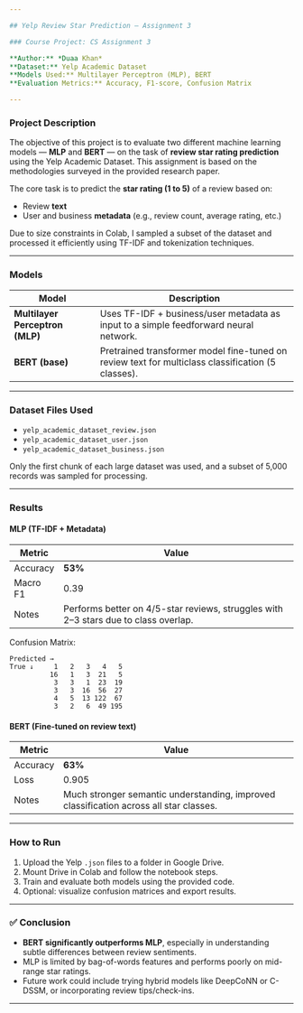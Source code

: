 ```yaml
---

## Yelp Review Star Prediction — Assignment 3

### Course Project: CS Assignment 3

**Author:** *Duaa Khan*  
**Dataset:** Yelp Academic Dataset  
**Models Used:** Multilayer Perceptron (MLP), BERT  
**Evaluation Metrics:** Accuracy, F1-score, Confusion Matrix

---
```


### Project Description

The objective of this project is to evaluate two different machine learning models — **MLP** and **BERT** — on the task of **review star rating prediction** using the Yelp Academic Dataset. This assignment is based on the methodologies surveyed in the provided research paper.

The core task is to predict the **star rating (1 to 5)** of a review based on:

* Review **text**
* User and business **metadata** (e.g., review count, average rating, etc.)

Due to size constraints in Colab, I sampled a subset of the dataset and processed it efficiently using TF-IDF and tokenization techniques.

---

### Models

| Model                           | Description                                                                                       |
| ------------------------------- | ------------------------------------------------------------------------------------------------- |
| **Multilayer Perceptron (MLP)** | Uses TF-IDF + business/user metadata as input to a simple feedforward neural network.             |
| **BERT (base)**                 | Pretrained transformer model fine-tuned on review text for multiclass classification (5 classes). |

---

### Dataset Files Used

* `yelp_academic_dataset_review.json`
* `yelp_academic_dataset_user.json`
* `yelp_academic_dataset_business.json`

Only the first chunk of each large dataset was used, and a subset of 5,000 records was sampled for processing.

---

### Results

#### **MLP (TF-IDF + Metadata)**

| Metric   | Value                                                                               |
| -------- | ----------------------------------------------------------------------------------- |
| Accuracy | **53%**                                                                             |
| Macro F1 | 0.39                                                                                |
| Notes    | Performs better on 4/5-star reviews, struggles with 2–3 stars due to class overlap. |

Confusion Matrix:

```
Predicted →
True ↓     1   2   3   4   5
          16   1   3  21   5
           3   3   1  23  19
           3   3  16  56  27
           4   5  13 122  67
           3   2   6  49 195
```

#### **BERT (Fine-tuned on review text)**

| Metric   | Value                                                                                  |
| -------- | -------------------------------------------------------------------------------------- |
| Accuracy | **63%**                                                                                |
| Loss     | 0.905                                                                                  |
| Notes    | Much stronger semantic understanding, improved classification across all star classes. |

---

### How to Run

1. Upload the Yelp `.json` files to a folder in Google Drive.
2. Mount Drive in Colab and follow the notebook steps.
3. Train and evaluate both models using the provided code.
4. Optional: visualize confusion matrices and export results.

---

### ✅ Conclusion

* **BERT significantly outperforms MLP**, especially in understanding subtle differences between review sentiments.
* MLP is limited by bag-of-words features and performs poorly on mid-range star ratings.
* Future work could include trying hybrid models like DeepCoNN or C-DSSM, or incorporating review tips/check-ins.

---
